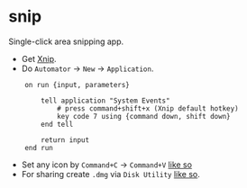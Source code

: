 # snip

Single-click area snipping app.

* Get [Xnip](https://apps.apple.com/us/app/xnip-screenshot-annotation/id1221250572?mt=12).
* Do `Automator` -> `New` -> `Application`.

```AppleScript
    on run {input, parameters}
        
        tell application "System Events"
            # press command+shift+x (Xnip default hotkey)
            key code 7 using {command down, shift down}
        end tell
        
        return input
    end run
```

* Set any icon by `Command+C` -> `Command+V` [like so](https://apple.stackexchange.com/a/372)
* For sharing create `.dmg` via `Disk Utility` [like so](https://gist.github.com/jadeatucker/5382343).
